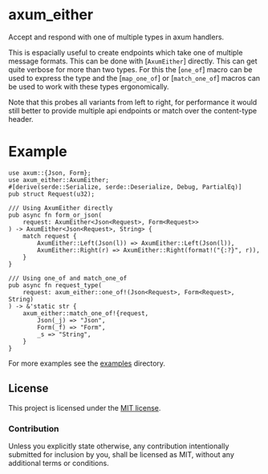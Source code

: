 # axum_either

Accept and respond with one of multiple types in axum handlers.

This is espacially useful to create endpoints which take one of multiple message formats.
This can be done with [`AxumEither`] directly. This can get quite verbose for more than two
types. For this the [`one_of`] macro can be used to express the type and the [`map_one_of`] or
[`match_one_of`] macros can be used to work with these types ergonomically.

Note that this probes all variants from left to right, for performance it would still better to provide multiple api endpoints or match
over the content-type header. 

# Example
```
use axum::{Json, Form};
use axum_either::AxumEither;
#[derive(serde::Serialize, serde::Deserialize, Debug, PartialEq)]
pub struct Request(u32);

/// Using AxumEither directly
pub async fn form_or_json(
    request: AxumEither<Json<Request>, Form<Request>>
) -> AxumEither<Json<Request>, String> {
    match request {
        AxumEither::Left(Json(l)) => AxumEither::Left(Json(l)),
        AxumEither::Right(r) => AxumEither::Right(format!("{:?}", r)),
    }
}

/// Using one_of and match_one_of
pub async fn request_type(
    request: axum_either::one_of!(Json<Request>, Form<Request>, String)
) -> &'static str {
    axum_either::match_one_of!{request,
        Json(_j) => "Json",
        Form(_f) => "Form",
        _s => "String",
    }
}
```

For more examples see the
[examples](https://github.com/DrSloth/axum_either/tree/master/examples) directory.

## License

This project is licensed under the [MIT license](https://github.com/DrSloth/axum_either/tree/master/LICENSE).

### Contribution

Unless you explicitly state otherwise, any contribution intentionally submitted
for inclusion by you, shall be licensed as MIT, without any additional
terms or conditions.

